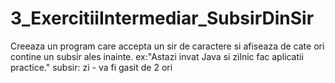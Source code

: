 # 3_ExercitiiIntermediar_SubsirDinSir
Creeaza un program care accepta un sir de caractere si afiseaza de cate ori contine un subsir ales inainte.
ex:"Astazi invat Java si zilnic fac aplicatii practice." subsir: zi - va fi gasit de 2 ori
